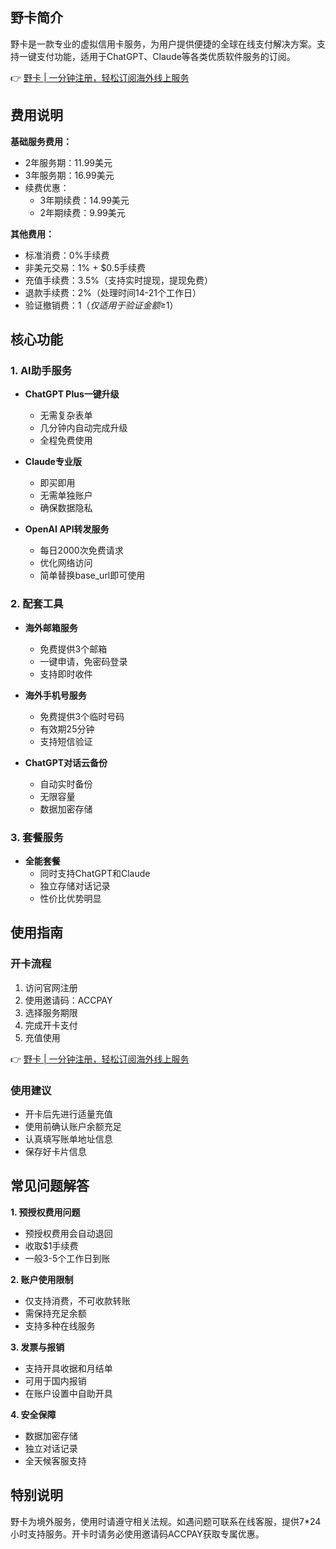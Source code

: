 ## 野卡简介

野卡是一款专业的虚拟信用卡服务，为用户提供便捷的全球在线支付解决方案。支持一键支付功能，适用于ChatGPT、Claude等各类优质软件服务的订阅。

👉 [野卡 | 一分钟注册，轻松订阅海外线上服务](https://bit.ly/bewildcard)

## 费用说明

**基础服务费用：**
- 2年服务期：11.99美元
- 3年服务期：16.99美元
- 续费优惠：
  * 3年期续费：14.99美元
  * 2年期续费：9.99美元

**其他费用：**
- 标准消费：0%手续费
- 非美元交易：1% + $0.5手续费
- 充值手续费：3.5%（支持实时提现，提现免费）
- 退款手续费：2%（处理时间14-21个工作日）
- 验证撤销费：$1（仅适用于验证金额≥$1）

## 核心功能

### 1. AI助手服务
- **ChatGPT Plus一键升级**
  * 无需复杂表单
  * 几分钟内自动完成升级
  * 全程免费使用

- **Claude专业版**
  * 即买即用
  * 无需单独账户
  * 确保数据隐私

- **OpenAI API转发服务**
  * 每日2000次免费请求
  * 优化网络访问
  * 简单替换base_url即可使用

### 2. 配套工具
- **海外邮箱服务**
  * 免费提供3个邮箱
  * 一键申请，免密码登录
  * 支持即时收件

- **海外手机号服务**
  * 免费提供3个临时号码
  * 有效期25分钟
  * 支持短信验证

- **ChatGPT对话云备份**
  * 自动实时备份
  * 无限容量
  * 数据加密存储

### 3. 套餐服务
- **全能套餐**
  * 同时支持ChatGPT和Claude
  * 独立存储对话记录
  * 性价比优势明显

## 使用指南

### 开卡流程
1. 访问官网注册
2. 使用邀请码：ACCPAY
3. 选择服务期限
4. 完成开卡支付
5. 充值使用

👉 [野卡 | 一分钟注册，轻松订阅海外线上服务](https://bit.ly/bewildcard)

### 使用建议
- 开卡后先进行适量充值
- 使用前确认账户余额充足
- 认真填写账单地址信息
- 保存好卡片信息

## 常见问题解答

**1. 预授权费用问题**
- 预授权费用会自动退回
- 收取$1手续费
- 一般3-5个工作日到账

**2. 账户使用限制**
- 仅支持消费，不可收款转账
- 需保持充足余额
- 支持多种在线服务

**3. 发票与报销**
- 支持开具收据和月结单
- 可用于国内报销
- 在账户设置中自助开具

**4. 安全保障**
- 数据加密存储
- 独立对话记录
- 全天候客服支持

## 特别说明

野卡为境外服务，使用时请遵守相关法规。如遇问题可联系在线客服，提供7*24小时支持服务。开卡时请务必使用邀请码ACCPAY获取专属优惠。